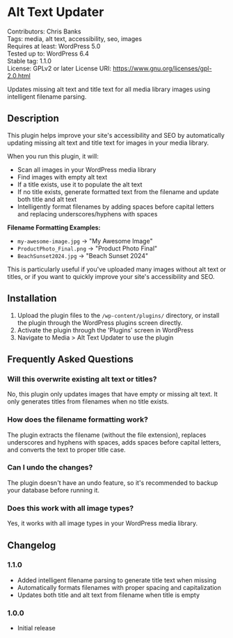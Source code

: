 # Alt Text Updater

Contributors: Chris Banks  
Tags: media, alt text, accessibility, seo, images  
Requires at least: WordPress 5.0  
Tested up to: WordPress 6.4  
Stable tag: 1.1.0  
License: GPLv2 or later
License URI: https://www.gnu.org/licenses/gpl-2.0.html

Updates missing alt text and title text for all media library images using intelligent filename parsing.

## Description 

This plugin helps improve your site's accessibility and SEO by automatically updating missing alt text and title text for images in your media library. 

When you run this plugin, it will:
* Scan all images in your WordPress media library
* Find images with empty alt text
* If a title exists, use it to populate the alt text
* If no title exists, generate formatted text from the filename and update both title and alt text
* Intelligently format filenames by adding spaces before capital letters and replacing underscores/hyphens with spaces

**Filename Formatting Examples:**
* `my-awesome-image.jpg` → "My Awesome Image"
* `ProductPhoto_Final.png` → "Product Photo Final"
* `BeachSunset2024.jpg` → "Beach Sunset 2024"

This is particularly useful if you've uploaded many images without alt text or titles, or if you want to quickly improve your site's accessibility and SEO.

## Installation 

1. Upload the plugin files to the `/wp-content/plugins/` directory, or install the plugin through the WordPress plugins screen directly.
2. Activate the plugin through the 'Plugins' screen in WordPress
3. Navigate to Media > Alt Text Updater to use the plugin

## Frequently Asked Questions 

### Will this overwrite existing alt text or titles? 

No, this plugin only updates images that have empty or missing alt text. It only generates titles from filenames when no title exists.

### How does the filename formatting work?

The plugin extracts the filename (without the file extension), replaces underscores and hyphens with spaces, adds spaces before capital letters, and converts the text to proper title case.

### Can I undo the changes? 

The plugin doesn't have an undo feature, so it's recommended to backup your database before running it.

### Does this work with all image types? 

Yes, it works with all image types in your WordPress media library.

## Changelog 

### 1.1.0
* Added intelligent filename parsing to generate title text when missing
* Automatically formats filenames with proper spacing and capitalization
* Updates both title and alt text from filename when title is empty

### 1.0.0 
* Initial release